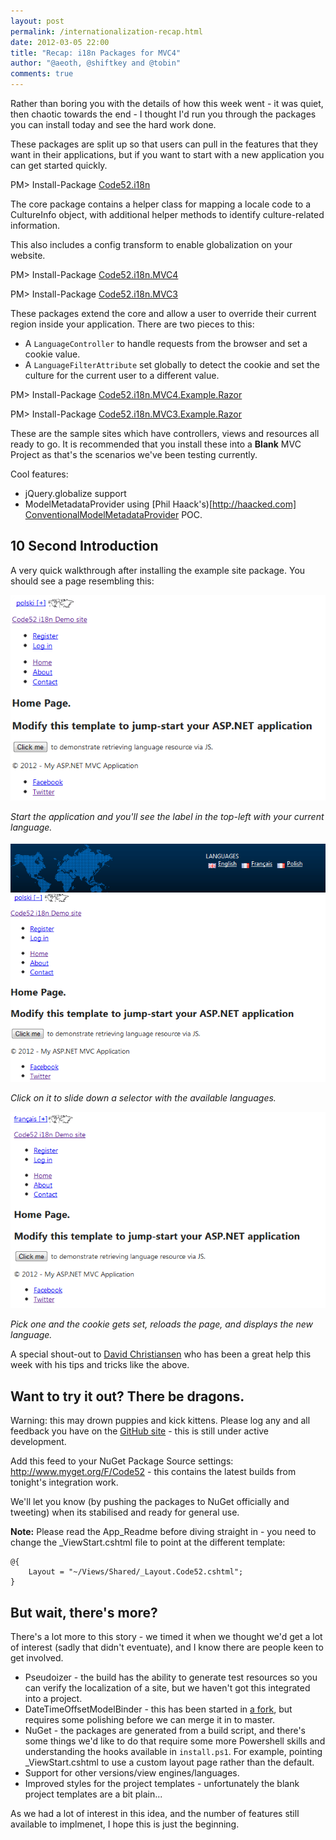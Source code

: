 ```yaml
--- 
layout: post
permalink: /internationalization-recap.html
date: 2012-03-05 22:00
title: "Recap: i18n Packages for MVC4"
author: "@aeoth, @shiftkey and @tobin"
comments: true
---
```


Rather than boring you with the details of how this week went - it was quiet, then chaotic towards the end - I thought I'd run you through the packages you can install today and see the hard work done.

These packages are split up so that users can pull in the features that they want in their applications, but if you want to start with a new application you can get started quickly.

<div style="width: 700px">
<div class="nuget-button-commandWrapper">
	<div class="nuget-button-commandPrompt">
		<p class="nuget-button-command">PM&gt; Install-Package <a href="http://nuget.org/List/Packages/Code52.i18n">Code52.i18n</a></p></div></div>
</div>

The core package contains a helper class for mapping a locale code to a CultureInfo object, with additional helper methods to identify culture-related information.

This also includes a config transform to enable globalization on your website.

<div style="width: 700px">
<div class="nuget-button-commandWrapper">
	<div class="nuget-button-commandPrompt">
		<p class="nuget-button-command">PM&gt; Install-Package <a href="http://nuget.org/List/Packages/Code52.i18n.MVC4">Code52.i18n.MVC4</a></p></div></div>
</div>

<div style="width: 700px">
<div class="nuget-button-commandWrapper">
	<div class="nuget-button-commandPrompt">
		<p class="nuget-button-command">PM&gt; Install-Package <a href="http://nuget.org/List/Packages/Code52.i18n.MVC3">Code52.i18n.MVC3</a></p></div></div>
</div>

These packages extend the core and allow a user to override their current region inside your application. There are two pieces to this:

 * A ```LanguageController``` to handle requests from the browser and set a cookie value.
 * A ```LanguageFilterAttribute``` set globally to detect the cookie and set the culture for the current user to a different value.

<div style="width: 700px">
<div class="nuget-button-commandWrapper">
	<div class="nuget-button-commandPrompt">
		<p class="nuget-button-command">PM&gt; Install-Package <a href="http://nuget.org/List/Packages/Code52.i18n.MVC4.Example.Razor">Code52.i18n.MVC4.Example.Razor</a></p></div></div>
</div>

<div style="width: 700px">
<div class="nuget-button-commandWrapper">
	<div class="nuget-button-commandPrompt">
		<p class="nuget-button-command">PM&gt; Install-Package <a href="http://nuget.org/List/Packages/Code52.i18n.MVC3.Example.Razor">Code52.i18n.MVC3.Example.Razor</a></p></div></div>
</div>

These are the sample sites which have controllers, views and resources all ready to go. It is recommended that you install these into a **Blank** MVC Project as that's the scenarios we've been testing currently.

Cool features:

 * jQuery.globalize support
 * ModelMetadataProvider using [Phil Haack's)[http://haacked.com] [ConventionalModelMetadataProvider](http://haacked.com/archive/2011/07/14/model-metadata-and-validation-localization-using-conventions.aspx) POC.

## 10 Second Introduction

A very quick walkthrough after installing the example site package. You should see a page resembling this:

 ![](/img/i18n-1.png)

*Start the application and you'll see the label in the top-left with your current language.*

 ![](/img/i18n-2.png)

 *Click on it to slide down a selector with the available languages.*

 ![](/img/i18n-3.png)

 *Pick one and the cookie gets set, reloads the page, and displays the new language.*

A special shout-out to [David Christiansen](http://twitter.com/dchristiansen) who has been a great help this week with his tips and tricks like the above.

## Want to try it out? There be dragons.

Warning: this may drown puppies and kick kittens. Please log any and all feedback you have on the [GitHub site](https://github.com/Code52/internationalization-mvc4/issues) - this is still under active development.

Add this feed to your NuGet Package Source settings: http://www.myget.org/F/Code52 - this contains the latest builds from tonight's integration work.

We'll let you know (by pushing the packages to NuGet officially and tweeting) when its stabilised and ready for general use.

**Note:** Please read the App_Readme before diving straight in - you need to change the _ViewStart.cshtml file to point at the different template:

    @{
        Layout = "~/Views/Shared/_Layout.Code52.cshtml";
    }


## But wait, there's more?

There's a lot more to this story - we timed it when we thought we'd get a lot of interest (sadly that didn't eventuate), and I know there are people keen to get involved.

 * Pseudoizer - the build has the ability to generate test resources so you can verify the localization of a site, but we haven't got this integrated into a project.
 * DateTimeOffsetModelBinder - this has been started in [a fork](https://github.com/shiftkey/internationalization-mvc4/tree/ModelBinder-DateTimeOffset), but requires some polishing before we can merge it in to master.
 * NuGet - the packages are generated from a build script, and there's some things we'd like to do that require some more Powershell skills and understanding the hooks available in ```install.ps1```. For example, pointing _ViewStart.cshtml to use a custom layout page rather than the default.
 * Support for other versions/view engines/languages.
 * Improved styles for the project templates - unfortunately the blank project templates are a bit plain...

As we had a lot of interest in this idea, and the number of features still available to implmenet, I hope this is just the beginning.